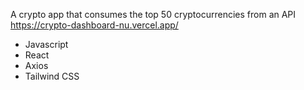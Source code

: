 A crypto app that consumes the top 50 cryptocurrencies from an API
https://crypto-dashboard-nu.vercel.app/

- Javascript
- React
- Axios
- Tailwind CSS

